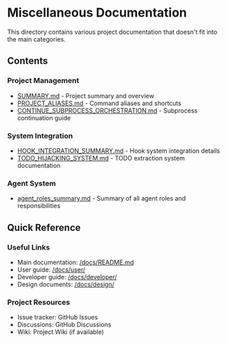 # Miscellaneous Documentation

This directory contains various project documentation that doesn't fit into the main categories.

## Contents

### Project Management
- [SUMMARY.md](SUMMARY.md) - Project summary and overview
- [PROJECT_ALIASES.md](PROJECT_ALIASES.md) - Command aliases and shortcuts
- [CONTINUE_SUBPROCESS_ORCHESTRATION.md](CONTINUE_SUBPROCESS_ORCHESTRATION.md) - Subprocess continuation guide

### System Integration
- [HOOK_INTEGRATION_SUMMARY.md](HOOK_INTEGRATION_SUMMARY.md) - Hook system integration details
- [TODO_HIJACKING_SYSTEM.md](TODO_HIJACKING_SYSTEM.md) - TODO extraction system documentation

### Agent System
- [agent_roles_summary.md](agent_roles_summary.md) - Summary of all agent roles and responsibilities

## Quick Reference

### Useful Links
- Main documentation: [/docs/README.md](../README.md)
- User guide: [/docs/user/](../user/)
- Developer guide: [/docs/developer/](../developer/)
- Design documents: [/docs/design/](../design/)

### Project Resources
- Issue tracker: GitHub Issues
- Discussions: GitHub Discussions
- Wiki: Project Wiki (if available)
